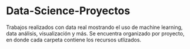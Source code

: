 # Data-Science-Proyectos
Trabajos realizados con data real mostrando el uso de machine learning, data análisis, visualización y más. Se encuentra organizado por proyecto, en donde cada carpeta contiene los recursos utlizados.

